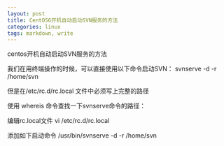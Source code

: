 ```yaml
---
layout: post
title: CentOS6开机自动启动SVN服务的方法
categories: linux 
tags: markdown, write
---
```


centos开机自动启动SVN服务的方法

我们在用终端操作的时候，可以直接使用以下命令启动SVN： 
svnserve -d -r /home/svn

但是在/etc/rc.d/rc.local 文件中必须写上完整的路径

使用 whereis 命令查找一下svnserve命令的路径：

编辑rc.local文件 
vi /etc/rc.d/rc.local

添加如下启动命令 
/usr/bin/svnserve -d -r /home/svn

